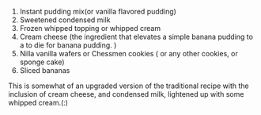 1. Instant pudding mix(or vanilla flavored pudding)
2. Sweetened condensed milk
3. Frozen whipped topping or whipped cream
4. Cream cheese (the ingredient that elevates a simple banana pudding to a to die for banana pudding. )
5. Nilla vanilla wafers or Chessmen cookies ( or any other cookies, or sponge cake)
6. Sliced bananas

This is somewhat of an upgraded version of the traditional recipe with the inclusion of cream cheese, and condensed milk, lightened up with some whipped cream.(:)








